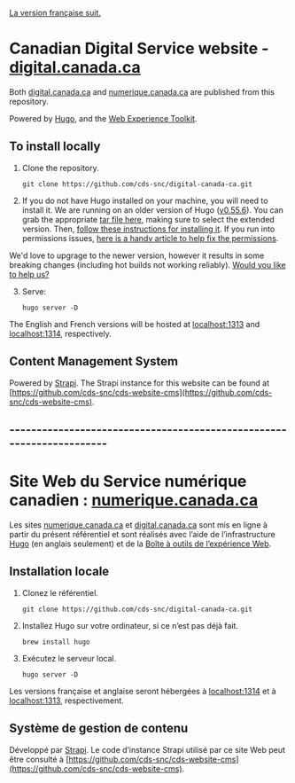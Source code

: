 [La version française suit.](#---------------------------------------------------------------------)

# Canadian Digital Service website - [digital.canada.ca](https://digital.canada.ca)

Both [digital.canada.ca](https://digital.canada.ca) and [numerique.canada.ca](https://numerique.canada.ca) are published from this repository.

Powered by [Hugo](https://gohugo.io/), and the [Web Experience Toolkit](https://github.com/wet-boew/wet-boew/).

## To install locally

1. Clone the repository.

    ```
    git clone https://github.com/cds-snc/digital-canada-ca.git
    ```

2. If you do not have Hugo installed on your machine, you will need to install it. We are running on an older version of Hugo ([v0.55.6](https://github.com/gohugoio/hugo/releases/tag/v0.55.6)). You can grab the appropriate [tar file here](https://github.com/gohugoio/hugo/releases/tag/v0.55.6), making sure to select the extended version. Then, [follow these instructions for installing it](https://bwaycer.github.io/hugo_tutorial.hugo/tutorials/installing-on-mac/#from-tarball). If you run into permissions issues, [here is a handy article to help fix the permissions](https://codewithhugo.com/catalina-permission-command-line-fix/).

We'd love to upgrage to the newer version, however it results in some breaking changes (including hot builds not working reliably). [Would you like to help us?](https://github.com/cds-snc/digital-canada-ca/issues/2052)

3. Serve:

    ```
    hugo server -D 
    ```

The English and French versions will be hosted at [localhost:1313](http://localhost:1313) and [localhost:1314](http://localhost:1314), respectively.

## Content Management System

Powered by [Strapi](https://strapi.io/). The Strapi instance for this website can be found at [https://github.com/cds-snc/cds-website-cms](https://github.com/cds-snc/cds-website-cms).



## ---------------------------------------------------------------------

# Site Web du Service numérique canadien : [numerique.canada.ca](https://numerique.canada.ca)

Les sites [numerique.canada.ca](https://numerique.canada.ca) et [digital.canada.ca](https://digital.canada.ca) sont mis en ligne à partir du présent référentiel et sont réalisés avec l’aide de l’infrastructure [Hugo](https://gohugo.io/) (en anglais seulement) et de la [Boîte à outils de l’expérience Web](https://github.com/wet-boew/wet-boew/).

## Installation locale

1. Clonez le référentiel.

    ```
    git clone https://github.com/cds-snc/digital-canada-ca.git
    ```

2. Installez Hugo sur votre ordinateur, si ce n’est pas déjà fait.

    ```
    brew install hugo
    ```

3. Exécutez le serveur local.

    ```
    hugo server -D
    ```

Les versions française et anglaise seront hébergées à [localhost:1314](http://localhost:1314) et à [localhost:1313](http://localhost:1313), respectivement.

## Système de gestion de contenu

Développé par [Strapi](https://strapi.io/). Le code d’instance Strapi utilisé par ce site Web peut être consulté à [https://github.com/cds-snc/cds-website-cms](https://github.com/cds-snc/cds-website-cms).
